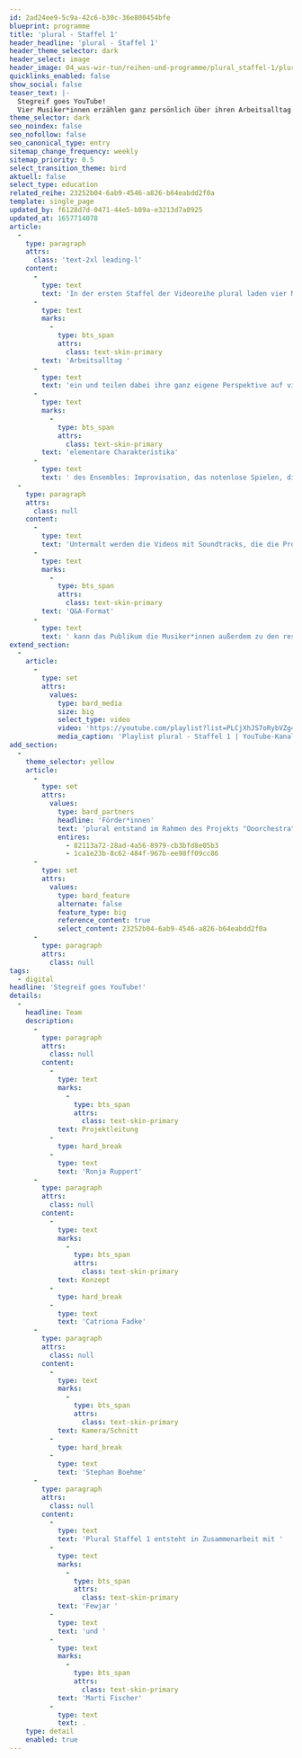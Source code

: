 ```yaml
---
id: 2ad24ee9-5c9a-42c6-b30c-36e800454bfe
blueprint: programme
title: 'plural - Staffel 1'
header_headline: 'plural - Staffel 1'
header_theme_selector: dark
header_select: image
header_image: 04_was-wir-tun/reihen-und-programme/plural_staffel-1/plural-(c)-stegreif.png
quicklinks_enabled: false
show_social: false
teaser_text: |-
  Stegreif goes YouTube!
  Vier Musiker*innen erzählen ganz persönlich über ihren Arbeitsalltag bei Stegreif und teilen dabei ihre ganz eigene Perspektive auf vier elementare Charakteristika des Ensembles: Improvisation, das notenlose Spielen, die Arbeit ohne Dirigent*in und Authentizität im Orchester.
theme_selector: dark
seo_noindex: false
seo_nofollow: false
seo_canonical_type: entry
sitemap_change_frequency: weekly
sitemap_priority: 0.5
select_transition_theme: bird
aktuell: false
select_type: education
related_reihe: 23252b04-6ab9-4546-a826-b64eabdd2f0a
template: single_page
updated_by: f6128d7d-0471-44e5-b89a-e3213d7a0925
updated_at: 1657714078
article:
  -
    type: paragraph
    attrs:
      class: 'text-2xl leading-l'
    content:
      -
        type: text
        text: 'In der ersten Staffel der Videoreihe plural laden vier Musiker*innen des Orchesters die Zuschauer*innen in ihren '
      -
        type: text
        marks:
          -
            type: bts_span
            attrs:
              class: text-skin-primary
        text: 'Arbeitsalltag '
      -
        type: text
        text: 'ein und teilen dabei ihre ganz eigene Perspektive auf vier '
      -
        type: text
        marks:
          -
            type: bts_span
            attrs:
              class: text-skin-primary
        text: 'elementare Charakteristika'
      -
        type: text
        text: ' des Ensembles: Improvisation, das notenlose Spielen, die Arbeit ohne Dirigent*in und Authentizität im Orchester. '
  -
    type: paragraph
    attrs:
      class: null
    content:
      -
        type: text
        text: 'Untermalt werden die Videos mit Soundtracks, die die Protagonist*innen selbst komponieren und einspielen. Das Publikum erhält so nicht nur Einblick in strukturelle, sondern auch in musikalische Arbeitsprozesse. Auch hier setzt das Ensemble auf einen Austausch auf Augenhöhe: In einem interaktiven '
      -
        type: text
        marks:
          -
            type: bts_span
            attrs:
              class: text-skin-primary
        text: 'Q&A-Format'
      -
        type: text
        text: ' kann das Publikum die Musiker*innen außerdem zu den restlichen Folgen und ihrer Arbeit befragen.'
extend_section:
  -
    article:
      -
        type: set
        attrs:
          values:
            type: bard_media
            size: big
            select_type: video
            video: 'https://youtube.com/playlist?list=PLCjXhJS7oRybVZg4-ioaoKIudQZ5RvWEz'
            media_caption: 'Playlist plural - Staffel 1 | YouTube-Kanal von Stegreif '
add_section:
  -
    theme_selector: yellow
    article:
      -
        type: set
        attrs:
          values:
            type: bard_partners
            headline: 'Förder*innen'
            text: 'plural entstand im Rahmen des Projekts "Ooorchestra", gefördert von der Kulturstiftung des Bundes. plural wurde gefördert durch die con moto foundation.'
            entires:
              - 82113a72-28ad-4a56-8979-cb3bfd8e05b3
              - 1ca1e23b-8c62-484f-967b-ee98ff09cc86
      -
        type: set
        attrs:
          values:
            type: bard_feature
            alternate: false
            feature_type: big
            reference_content: true
            select_content: 23252b04-6ab9-4546-a826-b64eabdd2f0a
      -
        type: paragraph
        attrs:
          class: null
tags:
  - digital
headline: 'Stegreif goes YouTube!'
details:
  -
    headline: Team
    description:
      -
        type: paragraph
        attrs:
          class: null
        content:
          -
            type: text
            marks:
              -
                type: bts_span
                attrs:
                  class: text-skin-primary
            text: Projektleitung
          -
            type: hard_break
          -
            type: text
            text: 'Ronja Ruppert'
      -
        type: paragraph
        attrs:
          class: null
        content:
          -
            type: text
            marks:
              -
                type: bts_span
                attrs:
                  class: text-skin-primary
            text: Konzept
          -
            type: hard_break
          -
            type: text
            text: 'Catriona Fadke'
      -
        type: paragraph
        attrs:
          class: null
        content:
          -
            type: text
            marks:
              -
                type: bts_span
                attrs:
                  class: text-skin-primary
            text: Kamera/Schnitt
          -
            type: hard_break
          -
            type: text
            text: 'Stephan Boehme'
      -
        type: paragraph
        attrs:
          class: null
        content:
          -
            type: text
            text: 'Plural Staffel 1 entsteht in Zusammenarbeit mit '
          -
            type: text
            marks:
              -
                type: bts_span
                attrs:
                  class: text-skin-primary
            text: 'Fewjar '
          -
            type: text
            text: 'und '
          -
            type: text
            marks:
              -
                type: bts_span
                attrs:
                  class: text-skin-primary
            text: 'Marti Fischer'
          -
            type: text
            text: .
    type: detail
    enabled: true
---
```

